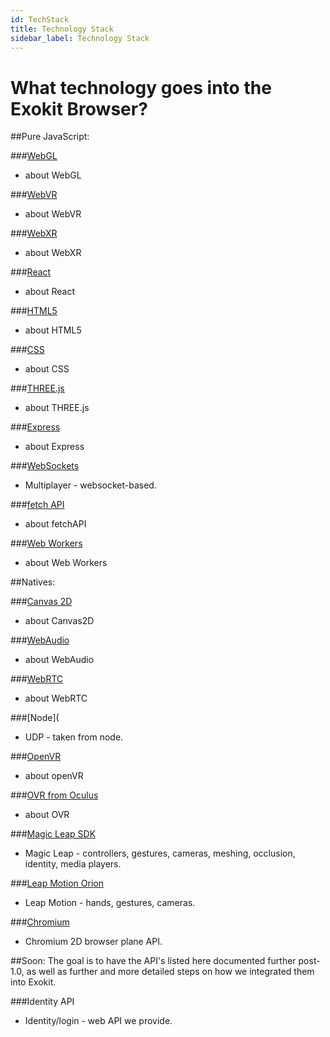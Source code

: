 ```yaml
---
id: TechStack 
title: Technology Stack 
sidebar_label: Technology Stack 
---
```


# What technology goes into the Exokit Browser? 


##Pure JavaScript:

###[WebGL](https://developer.mozilla.org/en-US/docs/Web/API/WebGL_API)
- about WebGL

###[WebVR](https://developer.mozilla.org/en-US/docs/Web/API/WebVR_API)
- about WebVR

###[WebXR](https://github.com/immersive-web/webxr)
- about WebXR

###[React](https://reactjs.org/docs/getting-started.html)
- about React

###[HTML5](https://developer.mozilla.org/en-US/docs/Web/Guide/HTML/HTML5)
- about HTML5

###[CSS](https://developer.mozilla.org/en-US/docs/Web/CSS)
- about CSS

###[THREE.js](https://threejs.org/docs/)
- about THREE.js

###[Express](https://expressjs.com/en/api.html)
- about Express

###[WebSockets](https://developer.mozilla.org/en-US/docs/Web/API/WebSockets_API)
- Multiplayer - websocket-based.

###[fetch API](https://developer.mozilla.org/en-US/docs/Web/API/Fetch_API)
- about fetchAPI

###[Web Workers](https://developer.mozilla.org/en-US/docs/Web/API/Web_Workers_API)
- about Web Workers


##Natives:

###[Canvas 2D](https://developer.mozilla.org/en-US/docs/Web/API/Canvas_API)
- about Canvas2D

###[WebAudio](https://developer.mozilla.org/en-US/docs/Web/API/Web_Audio_API)
- about WebAudio

###[WebRTC](https://developer.mozilla.org/en-US/docs/Web/API/WebRTC_API)
- about WebRTC

###[Node](
- UDP - taken from node.

###[OpenVR](https://github.com/ValveSoftware/openvr/wiki/API-Documentation)
- about openVR

###[OVR from Oculus](https://developer.oculus.com/)
- about OVR

###[Magic Leap SDK](https://www.magicleap.com/creator)
- Magic Leap - controllers, gestures, cameras, meshing, occlusion, identity, media players.

###[Leap Motion Orion](https://developer.leapmotion.com/orion/)
- Leap Motion - hands, gestures, cameras.

###[Chromium](https://www.chromium.org/developers)
- Chromium 2D browser plane API.


##Soon:
The goal is to have the API's listed here documented further post-1.0, as well as further and more detailed steps on how we integrated them into Exokit.

###Identity API
- Identity/login - web API we provide.



